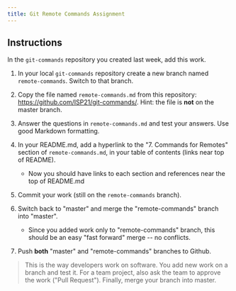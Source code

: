 ```yaml
---
title: Git Remote Commands Assignment
---
```


## Instructions

In the `git-commands` repository you created last week, add this work.

1. In your local `git-commands` repository create a new branch named `remote-commands`.  Switch to that branch.

2. Copy the file named `remote-commands.md` from this repository: <https://github.com/ISP21/git-commands/>. Hint: the file is **not** on the master branch.

3. Answer the questions in `remote-commands.md` and test your answers.  Use good Markdown formatting.

4. In your README.md, add a hyperlink to the "7. Commands for Remotes" section of `remote-commands.md`, in your table of contents (links near top of README).
   - Now you should have links to each section and references near the top of README.md

5. Commit your work (still on the `remote-commands` branch).

6. Switch back to "master" and merge the "remote-commands" branch into "master".
   - Since you added work only to "remote-commands" branch, this should be an easy "fast forward" merge -- no conflicts.

7. Push **both** "master" and "remote-commands" branches to Github.


> This is the way developers work on software. You add new work on a branch and test it. 
> For a team project, also ask the team to approve the work ("Pull Request"). 
> Finally, merge your branch into master.
